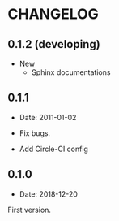# CHANGELOG

## 0.1.2 (developing)

- New
  - Sphinx documentations

## 0.1.1

- Date: 2011-01-02

- Fix bugs.
- Add Circle-CI config

## 0.1.0

- Date: 2018-12-20

First version.
